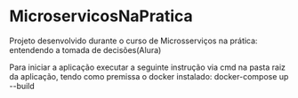 # MicroservicosNaPratica
Projeto desenvolvido durante o curso de Microsserviços na prática: entendendo a tomada de decisões(Alura)

Para iniciar a aplicação executar a seguinte instrução via cmd na pasta raiz da aplicação, tendo como premissa o docker instalado:
docker-compose up --build
